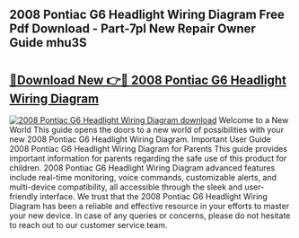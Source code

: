 ## 2008 Pontiac G6 Headlight Wiring Diagram Free Pdf Download - Part-7pl New Repair Owner Guide mhu3S

# <h2><a href="http://dfkraog.blite.top/?on=2008+Pontiac+G6+Headlight+Wiring+Diagram">🔗Download New 👉🔴 2008 Pontiac G6 Headlight Wiring Diagram</a></h2>

[![2008 Pontiac G6 Headlight Wiring Diagram download](https://i.imgur.com/lujVjoI.png)](http://dfkraog.blite.top/?on=2008+Pontiac+G6+Headlight+Wiring+Diagram)
Welcome to a New World This guide opens the doors to a new world of possibilities with your new 2008 Pontiac G6 Headlight Wiring Diagram. Important User Guide 2008 Pontiac G6 Headlight Wiring Diagram for Parents This guide provides important information for parents regarding the safe use of this product for children. 2008 Pontiac G6 Headlight Wiring Diagram advanced features include real-time monitoring, voice commands, customizable alerts, and multi-device compatibility, all accessible through the sleek and user-friendly interface. We trust that the 2008 Pontiac G6 Headlight Wiring Diagram has been a reliable and effective resource in your efforts to master your new device. In case of any queries or concerns, please do not hesitate to reach out to our customer service team.

